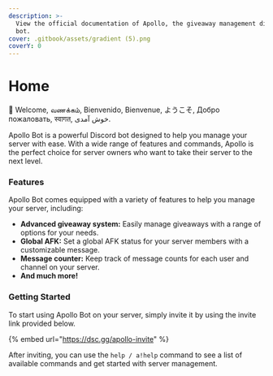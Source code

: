 ```yaml
---
description: >-
  View the official documentation of Apollo, the giveaway management discord
  bot.
cover: .gitbook/assets/gradient (5).png
coverY: 0
---
```


# Home

👋 Welcome, வணக்கம், Bienvenido, Bienvenue, ようこそ, Добро пожаловать, स्वागत, خوش آمدی.

Apollo Bot is a powerful Discord bot designed to help you manage your server with ease. With a wide range of features and commands, Apollo is the perfect choice for server owners who want to take their server to the next level.

### Features

Apollo Bot comes equipped with a variety of features to help you manage your server, including:

* **Advanced giveaway system:** Easily manage giveaways with a range of options for your needs.
* **Global AFK:** Set a global AFK status for your server members with a customizable message.
* **Message counter:** Keep track of message counts for each user and channel on your server.
* **And much more!**

### Getting Started

To start using Apollo Bot on your server, simply invite it by using the invite link provided below.

{% embed url="https://dsc.gg/apollo-invite" %}

After inviting, you can use the `help / a!help` command to see a list of available commands and get started with server management.
